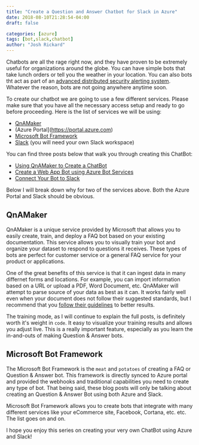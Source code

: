 ```yaml
---
title: "Create a Question and Answer Chatbot for Slack in Azure"
date: 2018-08-10T21:28:54-04:00
draft: false

categories: [azure]
tags: [bot,slack,chatbot]
author: "Josh Rickard"
---
```


Chatbots are all the rage right now, and they have proven to be extremely useful for organizations around the globe.  You can have simple bots that take lunch orders or tell you the weather in your location. You can also bots tht act as part of an [advanced distributed security alerting system](https://slack.engineering/distributed-security-alerting-c89414c992d6).  Whatever the reason, bots are not going anywhere anytime soon.

To create our chatbot we are going to use a few different services.  Please make sure that you have all the necessary access setup and ready to go before proceeding. Here is the list of services we will be using:

* [QnAMaker](https://qnamaker.ai/)
* (Azure Portal](https://portal.azure.com)
* [Microsoft Bot Framework](https://slack.botframework.com)
* [Slack](https://slack.com) (you will need your own Slack workspace)

You can find three posts below that walk you through creating this ChatBot:

* [Using QnAMaker to Create a ChatBot](../using-qnamaker-to-create-chatbot/)
* [Create a Web App Bot using Azure Bot Services](../create-a-web-app-bot-using-azure-bot-services/)
* [Connect Your Bot to Slack](../connect-your-bot-to-slack/)

Below I will break down why for two of the services above.  Both the Azure Portal and Slack should be obvious.

## QnAMaker

QnAMaker is a unique service provided by Microsoft that allows you to easily create, train, and deploy a FAQ bot based on your existing documentation.  This service allows you to visually train your bot and organize your dataset to respond to questions it receives.  These types of bots are perfect for customer service or a general FAQ service for your product or applications.  

One of the great benefits of this service is that it can ingest data in many differnet forms and locations.  For example, you can import information based on a URL or upload a PDF, Word Document, etc.  QnAMaker will attempt to parse source of your data as best as it can.  It works fairly well even when your document does not follow their suggested standards, but I recommend that you [follow their guidelines](https://docs.microsoft.com/en-us/azure/cognitive-services/qnamaker/concepts/data-sources-supported) to better results.

The training mode, as I will continue to explain the full posts, is definitely worth it's weight in `code`.  It easy to visualize your training results and allows you adjust live.  This is a really important feature, especially as you learn the in-and-outs of making Question & Answer bots.

## Microsoft Bot Framework

The Microsoft Bot Framework is the `meat` and `potatoes` of creating a FAQ or Question & Answer bot.  This framework is directly synced to Azure portal and provided the webhooks and traditional capabilities you need to create any type  of bot.  That being said, these blog posts will only be talking about creating an Question & Answer Bot using both Azure and Slack.  

Microsoft Bot Framework allows you to create bots that integrate with many different services like your eCommerce site, Facebook, Cortana, etc. etc.  The list goes on and on.

I hope you enjoy this series on creating your very own ChatBot using Azure and Slack!